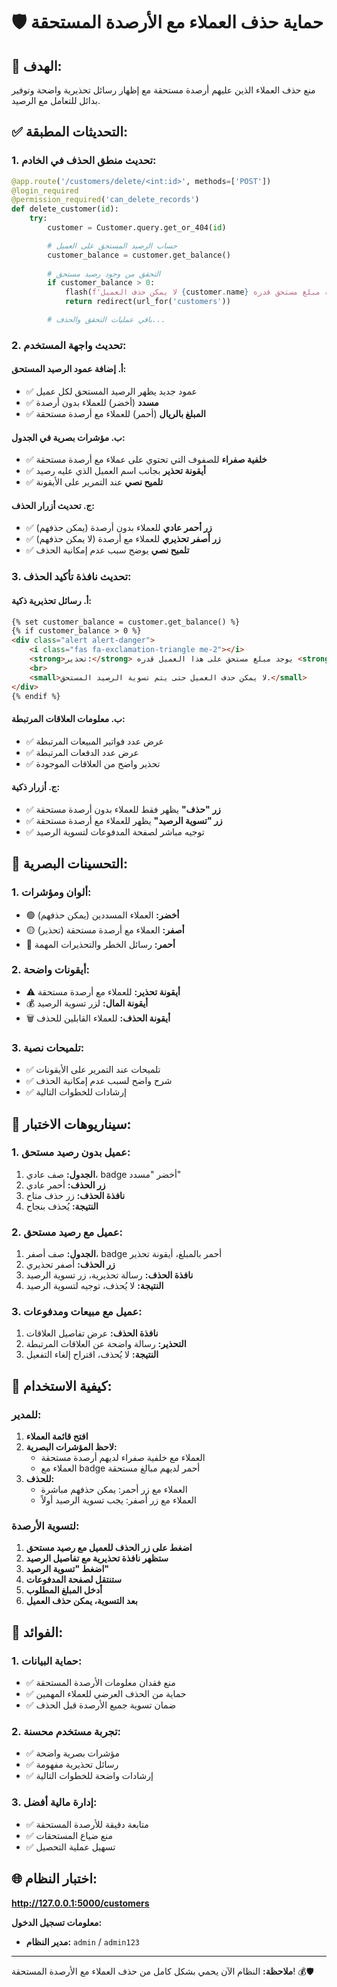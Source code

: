 # 🛡️ حماية حذف العملاء مع الأرصدة المستحقة

## 🎯 **الهدف:**
منع حذف العملاء الذين عليهم أرصدة مستحقة مع إظهار رسائل تحذيرية واضحة وتوفير بدائل للتعامل مع الرصيد.

## ✅ **التحديثات المطبقة:**

### 1. تحديث منطق الحذف في الخادم:
```python
@app.route('/customers/delete/<int:id>', methods=['POST'])
@login_required
@permission_required('can_delete_records')
def delete_customer(id):
    try:
        customer = Customer.query.get_or_404(id)

        # حساب الرصيد المستحق على العميل
        customer_balance = customer.get_balance()
        
        # التحقق من وجود رصيد مستحق
        if customer_balance > 0:
            flash(f'لا يمكن حذف العميل {customer.name} لأن عليه مبلغ مستحق قدره {customer_balance:.2f} ريال. يجب تسوية الرصيد أولاً أو يمكنك إلغاء تفعيله بدلاً من حذفه.', 'error')
            return redirect(url_for('customers'))

        # باقي عمليات التحقق والحذف...
```

### 2. تحديث واجهة المستخدم:

#### **أ. إضافة عمود الرصيد المستحق:**
- ✅ عمود جديد يظهر الرصيد المستحق لكل عميل
- ✅ **مسدد** (أخضر) للعملاء بدون أرصدة
- ✅ **المبلغ بالريال** (أحمر) للعملاء مع أرصدة مستحقة

#### **ب. مؤشرات بصرية في الجدول:**
- ✅ **خلفية صفراء** للصفوف التي تحتوي على عملاء مع أرصدة مستحقة
- ✅ **أيقونة تحذير** بجانب اسم العميل الذي عليه رصيد
- ✅ **تلميح نصي** عند التمرير على الأيقونة

#### **ج. تحديث أزرار الحذف:**
- ✅ **زر أحمر عادي** للعملاء بدون أرصدة (يمكن حذفهم)
- ✅ **زر أصفر تحذيري** للعملاء مع أرصدة (لا يمكن حذفهم)
- ✅ **تلميح نصي** يوضح سبب عدم إمكانية الحذف

### 3. تحديث نافذة تأكيد الحذف:

#### **أ. رسائل تحذيرية ذكية:**
```html
{% set customer_balance = customer.get_balance() %}
{% if customer_balance > 0 %}
<div class="alert alert-danger">
    <i class="fas fa-exclamation-triangle me-2"></i>
    <strong>تحذير:</strong> يوجد مبلغ مستحق على هذا العميل قدره <strong>{{ "%.2f"|format(customer_balance) }} ريال</strong>
    <br>
    <small>لا يمكن حذف العميل حتى يتم تسوية الرصيد المستحق.</small>
</div>
{% endif %}
```

#### **ب. معلومات العلاقات المرتبطة:**
- ✅ عرض عدد فواتير المبيعات المرتبطة
- ✅ عرض عدد الدفعات المرتبطة
- ✅ تحذير واضح من العلاقات الموجودة

#### **ج. أزرار ذكية:**
- ✅ **زر "حذف"** يظهر فقط للعملاء بدون أرصدة مستحقة
- ✅ **زر "تسوية الرصيد"** يظهر للعملاء مع أرصدة مستحقة
- ✅ توجيه مباشر لصفحة المدفوعات لتسوية الرصيد

## 🎨 **التحسينات البصرية:**

### 1. ألوان ومؤشرات:
- 🟢 **أخضر:** العملاء المسددين (يمكن حذفهم)
- 🟡 **أصفر:** العملاء مع أرصدة مستحقة (تحذير)
- 🔴 **أحمر:** رسائل الخطر والتحذيرات المهمة

### 2. أيقونات واضحة:
- ⚠️ **أيقونة تحذير:** للعملاء مع أرصدة مستحقة
- 💰 **أيقونة المال:** لزر تسوية الرصيد
- 🗑️ **أيقونة الحذف:** للعملاء القابلين للحذف

### 3. تلميحات نصية:
- ✅ تلميحات عند التمرير على الأيقونات
- ✅ شرح واضح لسبب عدم إمكانية الحذف
- ✅ إرشادات للخطوات التالية

## 🧪 **سيناريوهات الاختبار:**

### 1. عميل بدون رصيد مستحق:
1. **الجدول:** صف عادي، badge أخضر "مسدد"
2. **زر الحذف:** أحمر عادي
3. **نافذة الحذف:** زر حذف متاح
4. **النتيجة:** يُحذف بنجاح

### 2. عميل مع رصيد مستحق:
1. **الجدول:** صف أصفر، badge أحمر بالمبلغ، أيقونة تحذير
2. **زر الحذف:** أصفر تحذيري
3. **نافذة الحذف:** رسالة تحذيرية، زر تسوية الرصيد
4. **النتيجة:** لا يُحذف، توجيه لتسوية الرصيد

### 3. عميل مع مبيعات ومدفوعات:
1. **نافذة الحذف:** عرض تفاصيل العلاقات
2. **التحذير:** رسالة واضحة عن العلاقات المرتبطة
3. **النتيجة:** لا يُحذف، اقتراح إلغاء التفعيل

## 🔧 **كيفية الاستخدام:**

### للمدير:
1. **افتح قائمة العملاء**
2. **لاحظ المؤشرات البصرية:**
   - العملاء مع خلفية صفراء لديهم أرصدة مستحقة
   - العملاء مع badge أحمر لديهم مبالغ مستحقة
3. **للحذف:**
   - العملاء مع زر أحمر: يمكن حذفهم مباشرة
   - العملاء مع زر أصفر: يجب تسوية الرصيد أولاً

### لتسوية الأرصدة:
1. **اضغط على زر الحذف للعميل مع رصيد مستحق**
2. **ستظهر نافذة تحذيرية مع تفاصيل الرصيد**
3. **اضغط "تسوية الرصيد"**
4. **ستنتقل لصفحة المدفوعات**
5. **أدخل المبلغ المطلوب**
6. **بعد التسوية، يمكن حذف العميل**

## 🎯 **الفوائد:**

### 1. حماية البيانات:
- ✅ منع فقدان معلومات الأرصدة المستحقة
- ✅ حماية من الحذف العرضي للعملاء المهمين
- ✅ ضمان تسوية جميع الأرصدة قبل الحذف

### 2. تجربة مستخدم محسنة:
- ✅ مؤشرات بصرية واضحة
- ✅ رسائل تحذيرية مفهومة
- ✅ إرشادات واضحة للخطوات التالية

### 3. إدارة مالية أفضل:
- ✅ متابعة دقيقة للأرصدة المستحقة
- ✅ منع ضياع المستحقات
- ✅ تسهيل عملية التحصيل

## 🌐 **اختبار النظام:**
**http://127.0.0.1:5000/customers**

**معلومات تسجيل الدخول:**
- **مدير النظام:** `admin` / `admin123`

---

**ملاحظة:** النظام الآن يحمي بشكل كامل من حذف العملاء مع الأرصدة المستحقة! 💰🛡️
